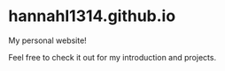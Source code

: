 # hannahl1314.github.io

My personal website! 

Feel free to check it out for my introduction and projects. 
